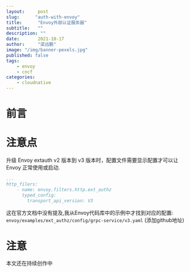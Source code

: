 ```yaml
---
layout:     post 
slug:      "auth-with-envoy"
title:      "Envoy外部认证服务器"
subtitle:   ""
description: ""
date:       2021-10-17
author:     "梁远鹏"
image: "/img/banner-pexels.jpg"
published: false
tags:
    - envoy 
    - cncf
categories: 
    - cloudnative
---
```


# 前言

# 注意点

升级 Envoy extauth v2 版本到 v3 版本时，配置文件需要显示配置才可以让 Envoy 正常使用或启动.

```yaml
...
http_filers:
    - name: envoy.filters.http.ext_authz
      typed_config:
        transport_api_version: V3
```

这在官方文档中没有提及,我从Envoy代码库中的示例中才找到对应的配置: `envoy/examples/ext_authz/config/grpc-service/v3.yaml` (添加github地址)

# 注意

本文还在持续创作中
